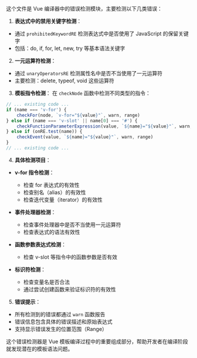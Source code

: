 这个文件是 Vue 编译器中的错误检测模块，主要检测以下几类错误：

1. **表达式中的禁用关键字检测**：
- 通过 `prohibitedKeywordRE` 检测表达式中是否使用了 JavaScript 的保留关键字
- 包括：do, if, for, let, new, try 等基本语法关键字

2. **一元运算符检测**：
- 通过 `unaryOperatorsRE` 检测属性名中是否不当使用了一元运算符
- 主要检测：delete, typeof, void 这些运算符

3. **模板指令检测**：
在 `checkNode` 函数中检测不同类型的指令：
```typescript:src/compiler/error-detector.ts
// ... existing code ...
if (name === 'v-for') {
    checkFor(node, `v-for="${value}"`, warn, range)
} else if (name === 'v-slot' || name[0] === '#') {
    checkFunctionParameterExpression(value, `${name}="${value}"`, warn, range)
} else if (onRE.test(name)) {
    checkEvent(value, `${name}="${value}"`, warn, range)
}
// ... existing code ...
```

4. **具体检测项目**：
- **v-for 指令检测**：
  - 检查 for 表达式的有效性
  - 检查别名（alias）的有效性
  - 检查迭代变量（iterator）的有效性

- **事件处理器检测**：
  - 检查事件处理器中是否不当使用一元运算符
  - 检查表达式的语法有效性

- **函数参数表达式检测**：
  - 检查 v-slot 等指令中的函数参数是否有效

- **标识符检测**：
  - 检查变量名是否合法
  - 通过尝试创建函数来验证标识符的有效性

5. **错误提示**：
- 所有检测到的错误都通过 `warn` 函数报告
- 错误信息包含具体的错误描述和原始表达式
- 支持显示错误发生的位置范围（Range）

这个错误检测器是 Vue 模板编译过程中的重要组成部分，帮助开发者在编译阶段就发现潜在的模板语法问题。